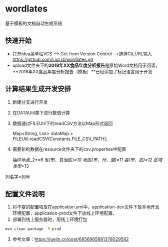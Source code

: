 # wordlates
基于模板的文档自动生成系统

## 快速开始
- 打开idea菜单栏VCS --> Get from Version Control -->选择Git,URL输入 https://github.com/LiuLi4/wordlates.git
- upload文件夹下的**2018年XX食品年度分析报告**是原始Word文档用于阅读，**2018年XX食品年度分析报告（模板）**已经添加了标记语言用于开发

## 计算结果生成开发安排
1. 新建分支进行开发
2. 在DATAUtil类下进行数值计算
3. 数据通过FILEUtil下的readCSV方法以Map形式返回
    
    Map<String, List<String>> dataMap = FILEUtil.readCSV(Constants.FILE_CSV_PATH);
     
4. 需要新的数据在resource文件夹下的csv.properties中配置

    
    抽样地点_2*=6
    省(市、自治区)*=10
    地区(市、州、盟)=11
    县(市、区)=12
    区域类型*=13

列名字=列号

## 配置文件说明
1. 将不变的配置项放在application.yml中，application-dev文件下放本地开发环境配置，application-prod文件下放线上环境配置。
2. 部署到线上服务器时，用线上环境打包 
``` bash
mvn clean package -P prod
```
3. 参考文章：https://juejin.cn/post/6856965881378029582
